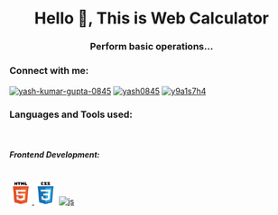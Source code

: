 <h1 align="center">Hello 👋, This is Web Calculator</h1>
<h3 align="center">Perform basic operations...</h3>


<h3 align="left">Connect with me:</h3>
<p align="left">
<a href="https://linkedin.com/in/yash-kumar-gupta-0845" target="blank"><img align="center" src="https://raw.githubusercontent.com/rahuldkjain/github-profile-readme-generator/master/src/images/icons/Social/linked-in-alt.svg" alt="yash-kumar-gupta-0845" height="30" width="40" /></a>
<a href="https://stackoverflow.com/users/yash0845" target="blank"><img align="center" src="https://raw.githubusercontent.com/rahuldkjain/github-profile-readme-generator/master/src/images/icons/Social/stack-overflow.svg" alt="yash0845" height="30" width="40" /></a>
<a href="https://instagram.com/y9a1s7h4" target="blank"><img align="center" src="https://raw.githubusercontent.com/rahuldkjain/github-profile-readme-generator/master/src/images/icons/Social/instagram.svg" alt="y9a1s7h4" height="30" width="40" /></a>

</p>

<h3 align="left">Languages and Tools used:</h3>

<br><h5 align="left">Frontend Development:</h5><br><a href="https://www.w3.org/html/" target="_blank" rel="noreferrer"> <img src="https://raw.githubusercontent.com/devicons/devicon/master/icons/html5/html5-original-wordmark.svg" alt="html5" width="40" height="40"/>
<a href="https://www.w3schools.com/css/" target="_blank" rel="noreferrer"> <img src="https://raw.githubusercontent.com/devicons/devicon/master/icons/css3/css3-original-wordmark.svg" alt="css3" width="40" height="40"/></a> 
<a href="https://www.w3schools.com/js/" target="_blank" rel="noreferrer"> <img src="https://raw.githubusercontent.com/devicons/devicon/master/icons/js/js-original-wordmark.svg" alt="js" width="40" height="40"/></a> 

